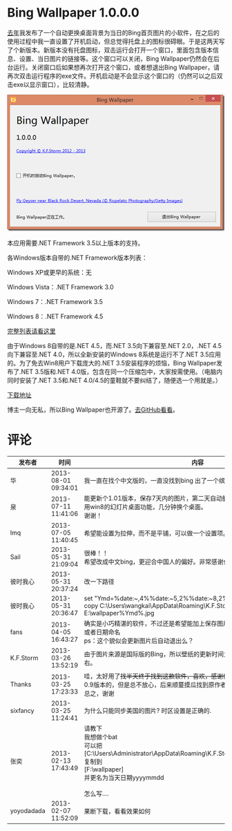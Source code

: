 # Bing Wallpaper 1.0.0.0

[去年](/article/bingwallpaper)我发布了一个自动更换桌面背景为当日的Bing首页图片的小软件，在之后的使用过程中我一直设置了开机启动，但总觉得托盘上的图标很碍眼。于是这两天写了个新版本。新版本没有托盘图标，双击运行会打开一个窗口，里面包含版本信息、设置、当日图片的链接等。这个窗口可以关闭，Bing Wallpaper仍然会在后台运行。关闭窗口后如果想再次打开这个窗口，或者想退出Bing Wallpaper，请再次双击运行程序的exe文件。开机启动是不会显示这个窗口的（仍然可以之后双击exe以显示窗口），比较清静。

[<img style="background-image: none; padding-top: 0px; padding-left: 0px; display: inline; padding-right: 0px; border: 0px;" title="" src="/attachment/up/blog/images/Bing-Wallpaper-1.0.0.0_13083/thumb.png" alt="" width="504" height="316" border="0" />](/attachment/up/blog/images/Bing-Wallpaper-1.0.0.0_13083/5bb006fc3b9e.png)

本应用需要.NET Framework 3.5以上版本的支持。

各Windows版本自带的.NET Framework版本列表：

Windows XP或更早的系统：无

Windows Vista：.NET Framework 3.0

Windows 7：.NET Framework 3.5

Windows 8：.NET Framework 4.5

[完整列表请看这里](http://jianyun.org/archives/667.html)

由于Windows 8自带的是.NET 4.5，而.NET 3.5向下兼容至.NET 2.0，.NET 4.5向下兼容至.NET 4.0，所以全新安装的Windows 8系统是运行不了.NET 3.5应用的。为了免去Win8用户下载庞大的.NET 3.5安装程序的烦恼，Bing Wallpaper发布了.NET 3.5版和.NET 4.0版，包含在同一个压缩包中，大家按需使用。（电脑内同时安装了.NET 3.5和.NET 4.0/4.5的童鞋就不要纠结了，随便选一个用就是。）

[下载地址](/attachment/up/bingwallpaper/BingWallpaper_1.0.0.0.zip)

博主一向无私，所以Bing Wallpaper也开源了。[去GitHub看看](https://github.com/kfstorm/BingWallpaper)。

# 评论

发布者 | 时间 | 内容
--- | --- | ---
华 | 2013-08-01 09:34:01 | 我一直在找个中文版的，一直没找到bing 出了一个缤纷桌面是国际版的，所以不爽
泉 | 2013-07-11 11:41:06 | 能更新个1.01版本，保存7天内的图片，第二天自动删除最旧的一张。这样就可以使用win8的幻灯片桌面功能，几分钟换个桌面。<br/>谢谢！
lmq | 2013-07-05 11:40:45 | 希望能设置为拉伸，而不是平铺，可以做一个设置项。
Sail | 2013-05-31 21:09:04 | 很棒！！<br/>希望改成中文bing，更迎合中国人的偏好。非常感谢作者的努力
彼时我心 | 2013-05-31 20:37:24 | 改一下路径
彼时我心 | 2013-05-31 20:36:47 | set "Ymd=%date:~,4%%date:~5,2%%date:~8,2%"<br/>copy C:\Users\wangkai\AppData\Roaming\K.F.Storm\BingWallpaper\image.jpg E:\wallpaper\%Ymd%.jpg
fans | 2013-04-05 16:43:27 | 确实是小巧精湛的软件，不过还是希望能加上保存图片到指导文件夹，并按照图片名或者日期命名<br/>ps：这个貌似会更新图片后自动退出么？
K.F.Storm | 2013-03-26 13:52:19 | 由于图片来源是国际版的Bing，所以壁纸的更新时间大概是北京时间每天下午3点左右。
Thanks | 2013-03-25 17:23:33 | 哇，太好用了~~找半天终于找到这款软件，喜欢，感谢作者的无私奉献~~网上有找到你的0.9版本的，但是总不放心，后来顺蔓摸瓜找到原作者的博客下载，安全又是最新的~总之，谢谢
sixfancy | 2013-03-25 11:24:41 | 为什么只能同步美国的图片?  时区设置是正确的.
张奕 | 2013-02-13 17:43:49 | 请教下<br/>我想做个bat<br/>可以把<br/>[C:\Users\Administrator\AppData\Roaming\K.F.Storm\BingWallpaper\image.jpg]<br/>复制到<br/>[F:\wallpaper]<br/>并更名为当天日期yyyymmdd<br/><br/>怎么写....
yoyodadada | 2013-02-07 11:52:09 | 果断下载，看看效果如何
